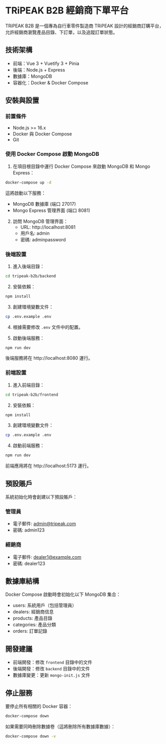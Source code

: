 # TRiPEAK B2B 經銷商下單平台

TRiPEAK B2B 是一個專為自行車零件製造商 TRiPEAK 設計的經銷商訂購平台，允許經銷商瀏覽產品目錄、下訂單，以及追蹤訂單狀態。

## 技術架構

- 前端：Vue 3 + Vuetify 3 + Pinia
- 後端：Node.js + Express
- 數據庫：MongoDB
- 容器化：Docker & Docker Compose

## 安裝與設置

### 前置條件

- Node.js >= 16.x
- Docker 與 Docker Compose
- Git

### 使用 Docker Compose 啟動 MongoDB

1. 在項目根目錄中運行 Docker Compose 來啟動 MongoDB 和 Mongo Express：

```bash
docker-compose up -d
```

這將啟動以下服務：
- MongoDB 數據庫 (端口 27017)
- Mongo Express 管理界面 (端口 8081)

2. 訪問 MongoDB 管理界面：
   - URL: http://localhost:8081
   - 用戶名: admin
   - 密碼: adminpassword

### 後端設置

1. 進入後端目錄：

```bash
cd tripeak-b2b/backend
```

2. 安裝依賴：

```bash
npm install
```

3. 創建環境變數文件：

```bash
cp .env.example .env
```

4. 根據需要修改 `.env` 文件中的配置。

5. 啟動後端服務：

```bash
npm run dev
```

後端服務將在 http://localhost:8080 運行。

### 前端設置

1. 進入前端目錄：

```bash
cd tripeak-b2b/frontend
```

2. 安裝依賴：

```bash
npm install
```

3. 創建環境變數文件：

```bash
cp .env.example .env
```

4. 啟動前端服務：

```bash
npm run dev
```

前端應用將在 http://localhost:5173 運行。

## 預設賬戶

系統初始化時會創建以下預設賬戶：

### 管理員
- 電子郵件: admin@tripeak.com
- 密碼: admin123

### 經銷商
- 電子郵件: dealer1@example.com
- 密碼: dealer123

## 數據庫結構

Docker Compose 啟動時會初始化以下 MongoDB 集合：

- users: 系統用戶（包括管理員）
- dealers: 經銷商信息
- products: 產品目錄
- categories: 產品分類
- orders: 訂單記錄

## 開發建議

- 前端開發：修改 `frontend` 目錄中的文件
- 後端開發：修改 `backend` 目錄中的文件
- 數據庫變更：更新 `mongo-init.js` 文件

## 停止服務

要停止所有相關的 Docker 容器：

```bash
docker-compose down
```

如果需要同時刪除數據卷（這將刪除所有數據庫數據）：

```bash
docker-compose down -v
``` 